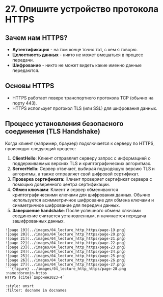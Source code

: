 # 27. Опишите устройство протокола HTTPS

## Зачем нам HTTPS?

- **Аутентификация** - на том конце точно тот, с кем я говорю.
- **Целостность данных** - никто не может вмешаться в процесс передачи.
- **Шифрование** - никто не может видеть какие именно данные передаются.

## Основы HTTPS

- HTTPS работает поверх транспортного протокола TCP (обычно на порту 443).
- HTTPS использует протокол TLS (или SSL) для шифрования данных. 

## Процесс установления безопасного соединения (TLS Handshake)

Когда клиент (например, браузер) подключается к серверу по HTTPS, происходит следующий процесс:

1. **ClientHello**: Клиент отправляет серверу запрос с информацией о поддерживаемых версиях TLS и криптографических алгоритмах.
2. **ServerHello**: Сервер отвечает, выбирая подходящую версию TLS и алгоритмы, а также отправляет свой цифровой сертификат.
3. **Проверка сертификата**: Клиент проверяет сертификат сервера с помощью доверенного центра сертификации.
4. **Обмен ключами**: Клиент и сервер обмениваются криптографическими ключами для шифрования данных. Обычно используется асимметричное шифрование для обмена ключами и симметричное шифрование для передачи данных.
5. **Завершение handshake**: После успешного обмена ключами соединение считается установленным, и начинается передача зашифрованных данных.

```{dropdown} Доронин, 2023, раздел 4
![page 19](../images/04_lecture_http_https/page-19.png)
![page 20](../images/04_lecture_http_https/page-20.png)
![page 21](../images/04_lecture_http_https/page-21.png)
![page 22](../images/04_lecture_http_https/page-22.png)
![page 23](../images/04_lecture_http_https/page-23.png)
![page 24](../images/04_lecture_http_https/page-24.png)
![page 25](../images/04_lecture_http_https/page-25.png)
![page 26](../images/04_lecture_http_https/page-26.png)
![page 27](../images/04_lecture_http_https/page-27.png)
```{figure} ../images/04_lecture_http_https/page-28.png
:name:doronin-https
HTTPS {cite}`доронин2023-4`
```

```{bibliography}
:style: unsrt
:filter: docname in docnames
```